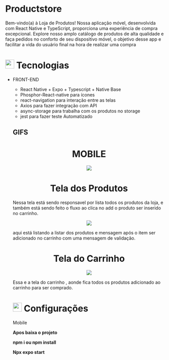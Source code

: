# Productstore
Bem-vindo(a) à Loja de Produtos! Nossa aplicação móvel, desenvolvida com React Native e TypeScript, proporciona uma experiência de compra excepcional. Explore nosso amplo catálogo de produtos de alta qualidade e faça pedidos no conforto de seu dispositivo móvel, o objetivo desse app e facilitar a vida do usuário final na hora de realizar uma compra

## <h1><img src="https://github.githubassets.com/images/icons/emoji/unicode/1f4bb.png" width="28px"/> Tecnologias</h1>
<ul>
<li>
FRONT-END

<div>
<ul>
<li>React Native + Expo + Typescript + Native Base</li>
<li>Phosphor-React-native para ícones</li>
<li>react-navigation para interação entre as telas</li>
<li>Axios para fazer integração com API</li>
<li>async-storage para trabalha com os produtos no storage</li>
<li>jest para fazer teste Automatizado</li>
<ul>
</li>
</ul>
<ul>
</div>


## GIFS
  
<div align="center">
<h1>
MOBILE
</h1>
</div>
 
<div align="center">
<img src="https://user-images.githubusercontent.com/54017816/279569802-130460ef-8ba3-4f6b-bc11-5de00f218ee3.jpg" />
</div>

<div align="center">
<h1>
Tela dos Produtos
</h1>
</div>

Nessa tela está sendo responsavel por lista todos os produtos da loja, e também está sendo feito o fluxo ao clica no add o produto ser inserido no carrinho.

<div align="center">
<img src="https://user-images.githubusercontent.com/54017816/279569994-f0d8074f-8e82-41a6-af6e-64e12ea33702.jpg"  align="center"/>
</div>

aqui está listando a listar dos produtos e mensagem após o item ser adicionado no carrinho com uma mensagem de validação.

<div align="center">
<h1>
Tela do Carrinho
</h1>
</div>
<div align="center">
<img src="https://user-images.githubusercontent.com/54017816/279570098-11e21312-b48c-4ab4-829b-b9c70ba106fd.jpg" align="center"/>
</div>

Essa e a tela do carrinho , aonde fica todos os produtos adicionado ao carrinho para ser comprado.


## <h1><img src="https://github.githubassets.com/images/icons/emoji/unicode/1f4bb.png" width="28px"/> Configurações</h1>


Mobile

<strong>Apos baixa o projeto</strong>

<strong>npm i ou npm install</strong>

<strong>Npx expo start</strong>
